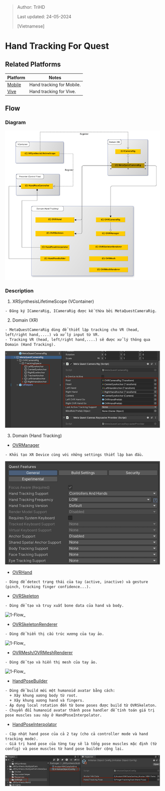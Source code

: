 > Author: TriHD
> 
> Last updated: 24-05-2024
> 
> [Vietnamese]
# Hand Tracking For Quest

## Related Platforms
Platform   |Notes       
----------------|------------
[Mobile](../HandTracking.md)|Hand tracking for Mobile.
[Vive](./HandTracking_Vive.md)|Hand tracking for Vive.

## Flow
### Diagram
![0-HandTrackingDiagram](../../../Images/HandTracking/Quest/0-HandTrackingDiagram.png)

### Description
1. XRSynthesisLifetimeScope (VContainer)
````
- Đăng ký ICameraRig, ICameraRig được kế thừa bởi MetaQuestCameraRig.
````

2. Domain (XR)
````
- MetaQuestCameraRig dùng để thiết lập tracking cho VR (head, left/right hand,....) và xử lý input từ VR.
- Tracking VR (head, left/right hand,....) sẽ được xử lý thông qua Domain (Hand Tracking).
````
![1-Flow_1_DomainXR](../../../Images/HandTracking/Quest/1-Flow_1_DomainXR.png)

3. Domain (Hand Tracking) 
- <ins>OVRManager</ins>
````
- Khởi tạo XR Device cùng với những settings thiết lập ban đầu.
````
![1-Flow_2_OVRManager](../../../Images/HandTracking/Quest/1-Flow_2_OVRManager.png)

- <ins>OVRHand</ins>
````
- Dùng để detect trạng thái của tay (active, inactive) và gesture (pinch, tracking finger confidence...).
````

- <ins>OVRSkeleton</ins>
````
- Dùng để tạo và truy xuất bone data của hand và body.
````
![1-Flow_](../../../Images/HandTracking/Quest/1-Flow_.png)

- <ins>OVRSkeletonRenderer</ins>
````
- Dùng để hiển thị cấu trúc xương của tay ảo.
````
![1-Flow_](../../../Images/HandTracking/Quest/1-Flow_.png)

- <ins>OVRMesh/OVRMeshRenderer</ins>
````
- Dùng để tạo và hiển thị mesh của tay ảo.
````
![1-Flow_](../../../Images/HandTracking/Quest/1-Flow_.png)

- <ins>HandPoseBuilder</ins>
````
- Dùng để build mới một humanoid avatar bằng cách:
  + Xây khung xương body từ root.
  + Xây khung xương hand và fingers.
- Áp dụng local rotation đến từ bone poses được build từ OVRSkeleton.
- Chuyển đổi humanoid avatar thành pose handler để tính toán giá trị pose muscles sau này ở HandPoseInterpolator.
````

- <ins>HandPoseInterpolator</ins>
````
- Cập nhật hand pose của cả 2 tay (cho cả controller mode và hand tracking mode).
- Giá trị hand pose của từng tay sẽ là tổng pose muscles mặc định (từ config) và pose muscles từ hand pose builder cộng lại.
````
![1-Flow_4_HandPoseInterpolator](../../../Images/HandTracking/Quest/1-Flow_4_HandPoseInterpolator.png)
